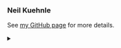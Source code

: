 ### Neil Kuehnle

<!--
**nkuehnle/nkuehnle** is a ✨ _special_ ✨ repository because its `README.md` (this file) appears on your GitHub profile.

Here are some ideas to get you started:

- 🔭 I’m currently working on ...
- 🌱 I’m currently learning ...
- 👯 I’m looking to collaborate on ...
- 🤔 I’m looking for help with ...
- 💬 Ask me about ...
- 📫 How to reach me: ...
- 😄 Pronouns: ...
- ⚡ Fun fact: ...
-->
See [my GitHub page](http://nkuehnle.github.io) for more details.

<details>
<summary></summary>
 
![Visitor Count](https://profile-counter.glitch.me/{nkuehnle_github_counter}/count.svg)
